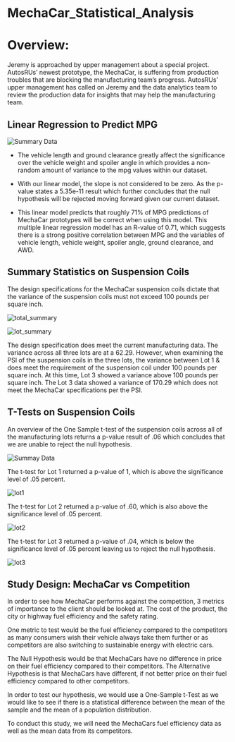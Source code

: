 # MechaCar_Statistical_Analysis

# Overview:
Jeremy is approached by upper management about a special project. AutosRUs’ newest prototype, the MechaCar, is suffering from production troubles that are blocking the manufacturing team’s progress. AutosRUs’ upper management has called on Jeremy and the data analytics team to review the production data for insights that may help the manufacturing team.

## Linear Regression to Predict MPG

![Summary Data](https://user-images.githubusercontent.com/106495422/191771651-475f90a2-69ff-470e-83ce-9e0db99f48b1.png)

- The vehicle length and ground clearance greatly affect the significance over the vehicle weight and spoiler angle in which provides a non-random amount of variance to the mpg values within our dataset.

- With our linear model, the slope is not considered to be zero. As the p-value states a 5.35e-11 result which further concludes that the null hypothesis will be rejected moving forward given our current dataset.

- This linear model predicts that roughly 71% of MPG predictions of MechaCar prototypes will be correct when using this model. This multiple linear regression model has an R-value of 0.71, which suggests there is a strong positive correlation between MPG and the variables of vehicle length, vehicle weight, spoiler angle, ground clearance, and AWD.

## Summary Statistics on Suspension Coils

The design specifications for the MechaCar suspension coils dictate that the variance of the suspension coils must not exceed 100 pounds per square inch.

![total_summary](https://user-images.githubusercontent.com/106495422/191773439-9505981f-64f9-4d6a-8c14-d12b2e707144.png)

![lot_summary](https://user-images.githubusercontent.com/106495422/191773463-9f09a4a8-1402-4b4c-a2e6-f034aa161329.png)

The design specification does meet the current manufacturing data. The variance across all three lots are at a 62.29. However, when examining the PSI of the suspension coils in the three lots, the variance between Lot 1 & does meet the requirement of the suspension coil under 100 pounds per square inch. At this time, Lot 3 showed a variance above 100 pounds per square inch. The Lot 3 data showed a variance of 170.29 which does not meet the MechaCar specifications per the PSI.


## T-Tests on Suspension Coils

An overview of the One Sample t-test of the suspension coils across all of the manufacturing lots returns a p-value result of .06 which concludes that we are unable to reject the null hypothesis.

![Summay Data](https://user-images.githubusercontent.com/106495422/191802715-bcea0921-d99d-4eda-8ce9-017d68ee2399.png)

The t-test for Lot 1 returned a p-value of 1, which is above the significance level of .05 percent.

![lot1](https://user-images.githubusercontent.com/106495422/191802350-517cf122-cfd0-4af4-9d5e-199c4c4ae880.png)

The t-test for Lot 2 returned a p-value of .60, which is also above the significance level of .05 percent.

![lot2](https://user-images.githubusercontent.com/106495422/191802383-e9661768-e8df-47dc-80be-248f69540824.png)

The t-test for Lot 3 returned a p-value of .04, which is below the significance level of .05 percent leaving us to reject the null hypothesis.

![lot3](https://user-images.githubusercontent.com/106495422/191802454-9234e2c3-a199-47ae-8898-67f4d34557b9.png)

## Study Design: MechaCar vs Competition

In order to see how MechaCar performs against the competition, 3 metrics of importance to the client should be looked at. The cost of the product, the city or highway fuel efficiency and the safety rating.

One metric to test would be the fuel efficiency compared to the competitors as many consumers wish their vehicle always take them further or as competitors are also switching to sustainable energy with electric cars.

The Null Hypothesis would be that MechaCars have no difference in price on their fuel efficiency compared to their competitors. The Alternative Hypothesis is that MechaCars have different, if not better price on their fuel efficiency compared to other competitors.

In order to test our hypothesis, we would use a One-Sample t-Test as we would like to see if there is a statistical difference between the mean of the sample and the mean of a population distribution.

To conduct this study, we will need the MechaCars fuel efficiency data as well as the mean data from its competitors.





